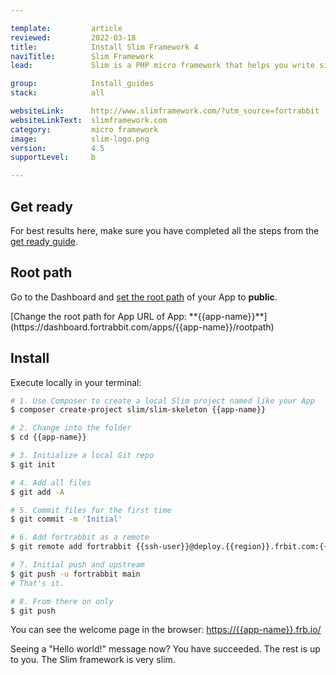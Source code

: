 ```yaml
---

template:         article
reviewed:         2022-03-18
title:            Install Slim Framework 4
naviTitle:        Slim Framework
lead:             Slim is a PHP micro framework that helps you write simple web applications and APIs quickly. Learn how to install and tune Slim 4 on fortrabbit.

group:            Install_guides
stack:            all

websiteLink:      http://www.slimframework.com/?utm_source=fortrabbit
websiteLinkText:  slimframework.com
category:         micro framework
image:            slim-logo.png
version:          4.5
supportLevel:     b

---
```


## Get ready

For best results here, make sure you have completed all the steps from the [get ready guide](/get-ready).

## Root path

Go to the Dashboard and [set the root path](/app#toc-root-path) of your App to **public**.

<div markdown="1" data-user="known">
[Change the root path for App URL of App: **{{app-name}}**](https://dashboard.fortrabbit.com/apps/{{app-name}}/rootpath)
</div>

## Install

Execute locally in your terminal:

```bash
# 1. Use Composer to create a local Slim project named like your App
$ composer create-project slim/slim-skeleton {{app-name}}

# 2. Change into the folder
$ cd {{app-name}}

# 3. Initialize a local Git repo
$ git init

# 4. Add all files
$ git add -A

# 5. Commit files for the first time
$ git commit -m 'Initial'

# 6. Add fortrabbit as a remote
$ git remote add fortrabbit {{ssh-user}}@deploy.{{region}}.frbit.com:{{app-name}}.git

# 7. Initial push and upstream
$ git push -u fortrabbit main
# That's it.

# 8. From there on only
$ git push
```

You can see the welcome page in the browser:
[https://{{app-name}}.frb.io/](https://{{app-name}}.frb.io/)

Seeing a "Hello world!" message now? You have succeeded. The rest is up to you. The Slim framework is very slim. 